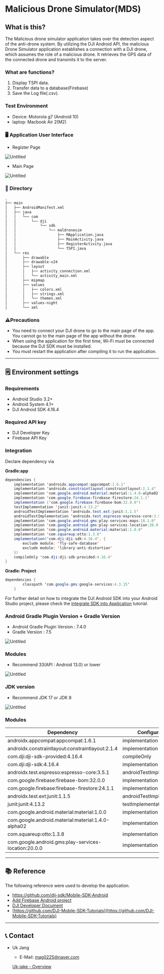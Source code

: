 # Malicious Drone Simulator(MDS)

## What is this?

  The Malicious drone simulator application takes over the detection aspect of the anti-drone system. By utilizing the DJI Android API, the malicious Drone Simulator application establishes a connection with a DJI drone, which assumes the role of a malicious drone. It retrieves the GPS data of the connected drone and transmits it to the server.

### What are functions?

1. Display TSPI data.
2. Transfer data to a database(Firebase)
3. Save the Log file(.csv).

### Test Environment

- Device: Motorola g7 (Android 10)
- laptop: Macbook Air 2(M2)

### 🖥️ Application User Interface

- Register Page

![Untitled](Malicious%20Drone%20Simulator(MDS)%20175031bb2dde4afc8c811734529cca52/Untitled.png)

- Main Page

![Untitled](Malicious%20Drone%20Simulator(MDS)%20175031bb2dde4afc8c811734529cca52/Untitled%201.png)

### 📁 Directory

```html
.
├── main
│   ├── AndroidManifest.xml
│   ├── java
│   │   └── com
│   │       └── dji
│   │           └── sdk
│   │               └── maldronesim
│   │                   ├── MApplication.java
│   │                   ├── MainActivity.java
│   │                   ├── RegisterActivity.java
│   │                   └── TSPI.java
│   └── res
│       ├── drawable
│       ├── drawable-v24
│       ├── layout
│       │   ├── activity_connection.xml
│       │   └── activity_main.xml
│       ├── mipmap
│       ├── values
│       │   ├── colors.xml
│       │   ├── strings.xml
│       │   └── themes.xml
│       ├── values-night
│       └── xml
```

### ⚠️Precautions

- You need to connect your DJI drone to go to the main page of the app. You cannot go to the main page of the app without the drone.
- When using the application for the first time, Wi-Fi must be connected because the DJI SDK must be installed.
- You must restart the application after compiling it to run the application.

---

## 🗒️ Environment settings

### Requirements

- Android Studio 3.2+
- Android System 4.1+
- DJI Android SDK 4.16.4

### Required API key

- DJI Developer Key
- Firebase API Key

### Integration

Declare dependency via 

**Gradle:app**

```java
dependencies {
    implementation 'androidx.appcompat:appcompat:1.6.1'
    implementation 'androidx.constraintlayout:constraintlayout:2.1.4'
    implementation 'com.google.android.material:material:1.4.0-alpha02'
    implementation 'com.google.firebase:firebase-firestore:24.1.1'
    implementation ('com.google.firebase:firebase-bom:32.0.0')
    testImplementation 'junit:junit:4.13.2'
    androidTestImplementation 'androidx.test.ext:junit:1.1.5'
    androidTestImplementation 'androidx.test.espresso:espresso-core:3.5.1'
    implementation 'com.google.android.gms:play-services-maps:18.1.0'
    implementation 'com.google.android.gms:play-services-location:20.0.0'
    implementation 'com.google.android.material:material:1.0.0'
    implementation 'com.squareup:otto:1.3.8'
    implementation('com.dji:dji-sdk:4.16.4', {
        exclude module: 'fly-safe-database'
        exclude module: 'library-anti-distortion'
    })
    compileOnly 'com.dji:dji-sdk-provided:4.16.4'
}
```

**Gradle: Project**

```java
dependencies {
        classpath 'com.google.gms:google-services:4.3.15'
    }
```

For further detail on how to integrate the DJI Android SDK into your Android Studio project, please check the [Integrate SDK into Application](http://developer.dji.com/mobile-sdk/documentation/application-development-workflow/workflow-integrate.html#import-maven-dependency) tutorial.

### Android Gradle Plugin Version + Gradle Version

- Android Gradle Plugin Version : 7.4.0
- Gradle Version : 7.5

![Untitled](Malicious%20Drone%20Simulator(MDS)%20175031bb2dde4afc8c811734529cca52/Untitled%202.png)

### Modules

- Recommend 33(API : Android 13.0) or lower

![Untitled](Malicious%20Drone%20Simulator(MDS)%20175031bb2dde4afc8c811734529cca52/Untitled%203.png)

### JDK version

- Recommend JDK 17 or JDK 8

![Untitled](Malicious%20Drone%20Simulator(MDS)%20175031bb2dde4afc8c811734529cca52/Untitled%204.png)

### Modules

| Dependency | Configuration |
| --- | --- |
| androidx.appcompat:appcompat:1.6.1 | implementation |
| androidx.constraintlayout:constraintlayout:2.1.4 | implementation |
| com.dji:dji-sdk-provided:4.16.4 | compileOnly |
| com.dji:dji-sdk:4.16.4 | implementation |
| androidx.test.espresso:espresso-core:3.5.1 | androidTestImplementation |
| com.google.firebase:firebase-bom:32.0.0 | implementation |
| com.google.firebase:firebase-firestore:24.1.1 | implementation |
| androidx.test.ext:junit:1.1.5 | androidTestImplementation |
| junit:junit:4.13.2 | testImplementation |
| com.google.android.material:material:1.0.0 | implementation |
| com.google.android.material:material:1.4.0-alpha02 | implementation |
| com.squareup:otto:1.3.8 | implementation |
| com.google.android.gms:play-services-location:20.0.0 | implementation |

---

## 📚 Reference

The following reference were used to develop the application.

- https://github.com/dji-sdk/Mobile-SDK-Android
- [Add Firebase Android project](https://firebase.google.com/docs/android/setup)
- [DJI Developer Document](https://developer.dji.com/document/544659e8-9dab-4ad8-9414-a31e1c9b89b1)
- [https://github.com/DJI-Mobile-SDK-Tutorials](https://github.com/DJI-Mobile-SDK-Tutorials)

---

## 📞 Contact

- Uk Jang
    - E-Mail: mag0225@naver.com
    
    [Uk-jake - Overview](https://github.com/Uk-jake)